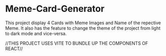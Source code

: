 # Meme-Card-Generator
This project display 4 Cards with Meme Images and Name of the repective Meme.
It also has the feature to change the theme of the project from light to dark mode and vice-versa.

//THIS PROJECT USES VITE TO BUNDLE UP THE COMPONENTS OF REACT//

